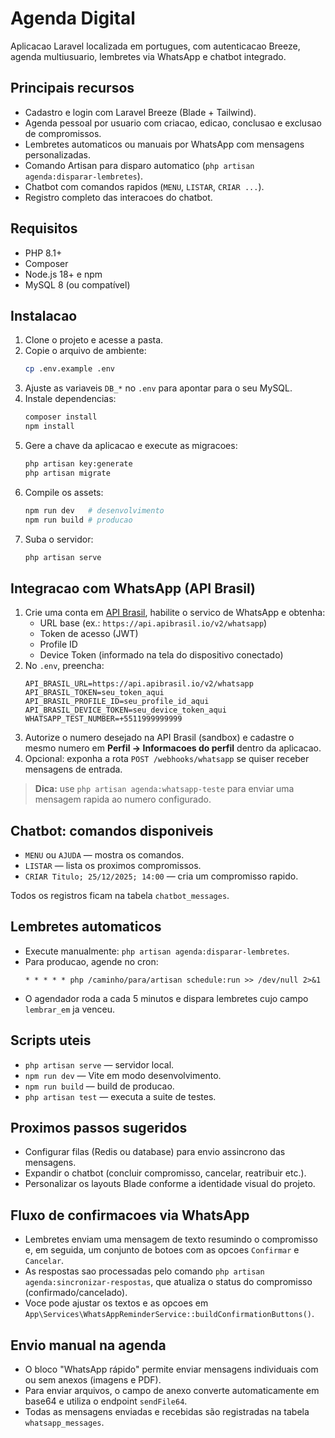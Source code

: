 # Agenda Digital

Aplicacao Laravel localizada em portugues, com autenticacao Breeze, agenda multiusuario, lembretes via WhatsApp e chatbot integrado.

## Principais recursos
- Cadastro e login com Laravel Breeze (Blade + Tailwind).
- Agenda pessoal por usuario com criacao, edicao, conclusao e exclusao de compromissos.
- Lembretes automaticos ou manuais por WhatsApp com mensagens personalizadas.
- Comando Artisan para disparo automatico (`php artisan agenda:disparar-lembretes`).
- Chatbot com comandos rapidos (`MENU`, `LISTAR`, `CRIAR ...`).
- Registro completo das interacoes do chatbot.

## Requisitos
- PHP 8.1+
- Composer
- Node.js 18+ e npm
- MySQL 8 (ou compatível)

## Instalacao
1. Clone o projeto e acesse a pasta.
2. Copie o arquivo de ambiente:
   ```bash
   cp .env.example .env
   ```
3. Ajuste as variaveis `DB_*` no `.env` para apontar para o seu MySQL.
4. Instale dependencias:
   ```bash
   composer install
   npm install
   ```
5. Gere a chave da aplicacao e execute as migracoes:
   ```bash
   php artisan key:generate
   php artisan migrate
   ```
6. Compile os assets:
   ```bash
   npm run dev   # desenvolvimento
   npm run build # producao
   ```
7. Suba o servidor:
   ```bash
   php artisan serve
   ```

## Integracao com WhatsApp (API Brasil)
1. Crie uma conta em [API Brasil](https://apibrasil.io/), habilite o servico de WhatsApp e obtenha:
   - URL base (ex.: `https://api.apibrasil.io/v2/whatsapp`)
   - Token de acesso (JWT)
   - Profile ID
   - Device Token (informado na tela do dispositivo conectado)
2. No `.env`, preencha:
   ```env
   API_BRASIL_URL=https://api.apibrasil.io/v2/whatsapp
   API_BRASIL_TOKEN=seu_token_aqui
   API_BRASIL_PROFILE_ID=seu_profile_id_aqui
   API_BRASIL_DEVICE_TOKEN=seu_device_token_aqui
   WHATSAPP_TEST_NUMBER=+5511999999999
   ```
3. Autorize o numero desejado na API Brasil (sandbox) e cadastre o mesmo numero em **Perfil -> Informacoes do perfil** dentro da aplicacao.
4. Opcional: exponha a rota `POST /webhooks/whatsapp` se quiser receber mensagens de entrada.

> **Dica:** use `php artisan agenda:whatsapp-teste` para enviar uma mensagem rapida ao numero configurado.

## Chatbot: comandos disponiveis
- `MENU` ou `AJUDA` — mostra os comandos.
- `LISTAR` — lista os proximos compromissos.
- `CRIAR Titulo; 25/12/2025; 14:00` — cria um compromisso rapido.

Todos os registros ficam na tabela `chatbot_messages`.

## Lembretes automaticos
- Execute manualmente: `php artisan agenda:disparar-lembretes`.
- Para producao, agende no cron:
  ```
  * * * * * php /caminho/para/artisan schedule:run >> /dev/null 2>&1
  ```
- O agendador roda a cada 5 minutos e dispara lembretes cujo campo `lembrar_em` ja venceu.

## Scripts uteis
- `php artisan serve` — servidor local.
- `npm run dev` — Vite em modo desenvolvimento.
- `npm run build` — build de producao.
- `php artisan test` — executa a suite de testes.

## Proximos passos sugeridos
- Configurar filas (Redis ou database) para envio assincrono das mensagens.
- Expandir o chatbot (concluir compromisso, cancelar, reatribuir etc.).
- Personalizar os layouts Blade conforme a identidade visual do projeto.
## Fluxo de confirmacoes via WhatsApp
- Lembretes enviam uma mensagem de texto resumindo o compromisso e, em seguida, um conjunto de botoes com as opcoes `Confirmar` e `Cancelar`.
- As respostas sao processadas pelo comando `php artisan agenda:sincronizar-respostas`, que atualiza o status do compromisso (confirmado/cancelado).
- Voce pode ajustar os textos e as opcoes em `App\Services\WhatsAppReminderService::buildConfirmationButtons()`.

## Envio manual na agenda
- O bloco "WhatsApp rápido" permite enviar mensagens individuais com ou sem anexos (imagens e PDF).
- Para enviar arquivos, o campo de anexo converte automaticamente em base64 e utiliza o endpoint `sendFile64`.
- Todas as mensagens enviadas e recebidas são registradas na tabela `whatsapp_messages`.
